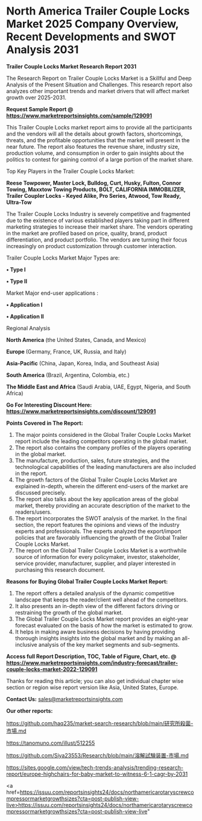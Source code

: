 # North America Trailer Couple Locks Market 2025 Company Overview, Recent Developments and SWOT Analysis 2031

<strong>Trailer Couple Locks Market Research Report 2031</strong>

The Research Report on Trailer Couple Locks Market is a Skillful and Deep Analysis of the Present Situation and Challenges. This research report also analyzes other important trends and market drivers that will affect market growth over 2025-2031.

<strong>Request Sample Report @ <a href=https://www.marketreportsinsights.com/sample/129091>https://www.marketreportsinsights.com/sample/129091</a></strong>

This Trailer Couple Locks market report aims to provide all the participants and the vendors will all the details about growth factors, shortcomings, threats, and the profitable opportunities that the market will present in the near future. The report also features the revenue share, industry size, production volume, and consumption in order to gain insights about the politics to contest for gaining control of a large portion of the market share.

Top Key Players in the Trailer Couple Locks Market:

<strong>Reese Towpower, Master Lock, Bulldog, Curt, Husky, Fulton, Connor Towing, Maxxtow Towing Products, BOLT, CALIFORNIA IMMOBILIZER, Trailer Coupler Locks - Keyed Alike, Pro Series, Atwood, Tow Ready, Ultra-Tow</strong>

The Trailer Couple Locks Industry is severely competitive and fragmented due to the existence of various established players taking part in different marketing strategies to increase their market share. The vendors operating in the market are profiled based on price, quality, brand, product differentiation, and product portfolio. The vendors are turning their focus increasingly on product customization through customer interaction.

Trailer Couple Locks Market Major Types are:

<strong>• Type I

• Type II</strong>

Market Major end-user applications :

<strong>• Application I

• Application II</strong>

Regional Analysis

</u><strong><b>North America</b></strong> (the United States, Canada, and Mexico)

<strong><b>Europe </b></strong>(Germany, France, UK, Russia, and Italy)

<strong><b>Asia-Pacific</b></strong> (China, Japan, Korea, India, and Southeast Asia)

<strong><b>South America</b></strong> (Brazil, Argentina, Colombia, etc.)

<strong><b>The Middle East and Africa</b></strong> (Saudi Arabia, UAE, Egypt, Nigeria, and South Africa)

<strong>Go For Interesting Discount Here: <a href=https://www.marketreportsinsights.com/discount/129091>https://www.marketreportsinsights.com/discount/129091</a></strong>

<strong>Points Covered in The Report:</strong>
<ol>
  <li>The major points considered in the Global Trailer Couple Locks Market report include the leading competitors operating in the global market.</li>
  <li>The report also contains the company profiles of the players operating in the global market.</li>
  <li>The manufacture, production, sales, future strategies, and the technological capabilities of the leading manufacturers are also included in the report.</li>
  <li>The growth factors of the Global Trailer Couple Locks Market are explained in-depth, wherein the different end-users of the market are discussed precisely.</li>
  <li>The report also talks about the key application areas of the global market, thereby providing an accurate description of the market to the readers/users.</li>
  <li>The report incorporates the SWOT analysis of the market. In the final section, the report features the opinions and views of the industry experts and professionals. The experts analyzed the export/import policies that are favorably influencing the growth of the Global Trailer Couple Locks Market.</li>
  <li>The report on the Global Trailer Couple Locks Market is a worthwhile source of information for every policymaker, investor, stakeholder, service provider, manufacturer, supplier, and player interested in purchasing this research document.</li>
</ol>
<strong>Reasons for Buying Global Trailer Couple Locks Market Report:</strong>

<ol>
  <li>The report offers a detailed analysis of the dynamic competitive landscape that keeps the reader/client well ahead of the competitors.</li>
  <li>It also presents an in-depth view of the different factors driving or restraining the growth of the global market.</li>
  <li>The Global Trailer Couple Locks Market report provides an eight-year forecast evaluated on the basis of how the market is estimated to grow.</li>
  <li>It helps in making aware business decisions by having providing thorough insights insights into the global market and by making an all-inclusive analysis of the key market segments and sub-segments.</li>
</ol>
<strong>Access full Report Description, TOC, Table of Figure, Chart, etc. @ <a href=https://www.marketreportsinsights.com/industry-forecast/trailer-couple-locks-market-2022-129091>https://www.marketreportsinsights.com/industry-forecast/trailer-couple-locks-market-2022-129091</a></strong>


Thanks for reading this article; you can also get individual chapter wise section or region wise report version like Asia, United States, Europe.

<strong>Contact Us:</strong>
sales@marketreportsinsights.com

<strong>Our other reports:</strong>

<a href=https://github.com/haq235/market-search-research/blob/main/研究所殺菌-市場.md>https://github.com/haq235/market-search-research/blob/main/研究所殺菌-市場.md</a>

<a href=https://tanomuno.com/illust/512255>https://tanomuno.com/illust/512255</a>

<a href=https://github.com/Siya23553/Research/blob/main/溶解試験装置-市場.md>https://github.com/Siya23553/Research/blob/main/溶解試験装置-市場.md</a>

<a href=https://sites.google.com/view/tech-trends-analysis/trending-research-report/europe-highchairs-for-baby-market-to-witness-6-1-cagr-by-2031>https://sites.google.com/view/tech-trends-analysis/trending-research-report/europe-highchairs-for-baby-market-to-witness-6-1-cagr-by-2031</a>

<a href=https://issuu.com/reportsinsights24/docs/northamericarotaryscrewcompressormarketgrowthsizes?cta=post-publish-view-live>https://issuu.com/reportsinsights24/docs/northamericarotaryscrewcompressormarketgrowthsizes?cta=post-publish-view-live</a>"
